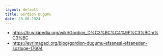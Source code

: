 ```yaml
---
layout: default
title: Gordion Dugumu
date: 28.06.2024
---
```


- https://tr.wikipedia.org/wiki/Gordion_D%C3%BC%C4%9F%C3%BCm%C3%BC
- https://evrimagaci.org/blog/gordion-dugumu-efsanesi-efsaneden-sozluge-17604